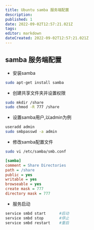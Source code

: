 ```yaml
---
title: Ubuntu samba 服务端配置
description: 
published: 1
date: 2022-09-02T12:57:21.021Z
tags: 
editor: markdown
dateCreated: 2022-09-02T12:57:21.021Z
---
```


## samba 服务端配置
* 安装samba
```bash
sudo apt-get install samba
```

* 创建共享文件夹并设置权限
```bash
sudo mkdir /share
sudo chmod -R 777 /share
```

* 设置samba用户,以admin为例
```bash
useradd admin
sudo smbpasswd -a admin
```

* 修改samba配置文件
```bash
sudo vi /etc/samba/smb.conf
```

```ini
[samba]
comment = Share Directories
path = /share
public = yes
writable = yes
browseable = yes
create mask = 777
directory mask = 777
```

* 服务启动
```bash
service smbd start      #启动
service smbd stop       #停止
service smbd restart    #重启
```